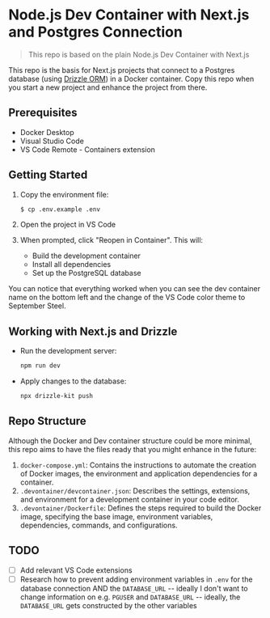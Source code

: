 # Node.js Dev Container with Next.js and Postgres Connection

> This repo is based on the plain Node.js Dev Container with Next.js

This repo is the basis for Next.js projects that connect to a Postgres database (using [Drizzle ORM](https://orm.drizzle.team/)) in a Docker container. Copy this repo when you start a new project and enhance the project from there.

## Prerequisites

- Docker Desktop
- Visual Studio Code
- VS Code Remote - Containers extension

## Getting Started

1. Copy the environment file:

   ```bash
   $ cp .env.example .env
   ```

1. Open the project in VS Code
1. When prompted, click "Reopen in Container". This will:

   - Build the development container
   - Install all dependencies
   - Set up the PostgreSQL database

You can notice that everything worked when you can see the dev container name on the bottom left and the change of the VS Code color theme to September Steel.

## Working with Next.js and Drizzle

- Run the development server:

   ```bash
   npm run dev
   ```

- Apply changes to the database:

   ```bash
   npx drizzle-kit push
   ```

## Repo Structure

Although the Docker and Dev container structure could be more minimal, this repo aims to have the files ready that you might enhance in the future:

1. `docker-compose.yml`: Contains the instructions to automate the creation of Docker images, the environment and application dependencies for a container.
1. `.devontainer/devcontainer.json`: Describes the settings, extensions, and environment for a development container in your code editor.
1. `.devontainer/Dockerfile`: Defines the steps required to build the Docker image, specifying the base image, environment variables, dependencies, commands, and configurations.

## TODO

- [ ] Add relevant VS Code extensions 
- [ ] Research how to prevent adding environment variables in `.env` for the database connection AND the `DATABASE_URL` -- ideally I don't want to change information on e.g. `PGUSER` and `DATABASE_URL` -- ideally, the `DATABASE_URL` gets constructed by the other variables
